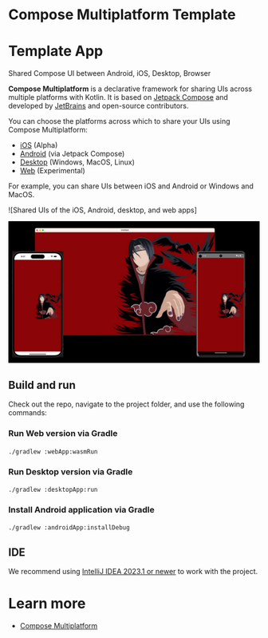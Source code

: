 # Compose Multiplatform Template

# Template App

Shared Compose UI between Android, iOS, Desktop, Browser

**Compose Multiplatform** is a declarative framework for sharing UIs across multiple platforms with Kotlin.
It is based on [Jetpack Compose](https://developer.android.com/jetpack/compose) and developed by [JetBrains](https://www.jetbrains.com/) and open-source contributors.

You can choose the platforms across which to share your UIs using Compose Multiplatform:

* [iOS](https://github.com/JetBrains/compose-multiplatform-ios-android-template/#readme) (Alpha)
* [Android](https://developer.android.com/jetpack/compose) (via Jetpack Compose)
* [Desktop](https://github.com/JetBrains/compose-multiplatform-desktop-template/#readme) (Windows, MacOS, Linux)
* [Web](https://kotl.in/wasm-compose-example) (Experimental)

For example, you can share UIs between iOS and Android or Windows and MacOS.

![Shared UIs of the iOS, Android, desktop, and web apps]

![](images/moodtracker_kmp.png)

## Build and run

Check out the repo, navigate to the project folder, and use the following commands:

### Run Web version via Gradle

`./gradlew :webApp:wasmRun`

### Run Desktop version via Gradle

`./gradlew :desktopApp:run`

### Install Android application via Gradle

`./gradlew :androidApp:installDebug`

## IDE

We recommend using [IntelliJ IDEA 2023.1 or newer](https://www.jetbrains.com/idea/) to work with the project.


# Learn more

* [Compose Multiplatform](https://github.com/JetBrains/compose-multiplatform/#compose-multiplatform)
